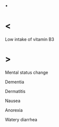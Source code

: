 # .

# <

Low intake of vitamin B3

# >

Mental status change

Dementia

Dermatitis

Nausea

Anorexia

Watery diarrhea
